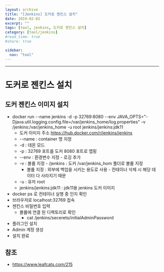 ```yaml
---
layout: archive
title: "[Jenkins] 도커로 젠킨스 설치"
date: 2019-02-02
excerpt: ""
tags: [tool, jenkins, 도커로 젠킨스 설치]
category: [tool/jenkins]
#read_time: true
#share: true

sidebar:
  nav: "tool"
---
```


* * *

# 도커로 젠킨스 설치

## 도커 젠킨스 이미지 설치

* docker run --name jenkins -d -p 32769:8080 --env JAVA_OPTS="-Djava.util.logging.config.file=/var/jenkins_home/log.properties" -v /jenkins:/var/jenkins_home -u root jenkins/jenkins:jdk11
  * 도커 이미지 주소 <https://hub.docker.com/r/jenkins/jenkins>
  * --name : container 명 지정
  * -d : 데몬 모드
  * -p : 32769 포트를 도커 8080 포트로 맵핑
  * --env : 환경변수 지정 - 로깅 추가
  * -v : 볼륨 지정 - /jenkins : 도커 /var/jenkins_hom 폴더로 볼륨 지정
    * 볼륨 지정 : 외부에 백업을 시키는 용도로 사용 - 컨테이너 삭제 시 해당 데이터 다 사라지기 때문
  * -u : 유저 root
  * jenkins/jenkins:jdk11 : jdk11용 jenkins 도커 이미지
* docker ps 로 컨테이너 실행 중 인지 확인
* 브라우저로 localhost:32769 접속
* 젠킨스 비밀번호 입력
  * 볼륨에 연결 된 디렉토리로 확인
    * cat /jenkins/secerets/initialAdminPassword
* 플러그인 설치
* Admin 계정 생성
* 설치 완료

## 참조

* <https://www.leafcats.com/215>